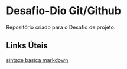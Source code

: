 # Desafio-Dio Git/Github
Repositório criado para o Desafio de projeto.

## Links Úteis
[sintaxe básica markdown](https://www.markdownguide.org/basic-syntax/)
